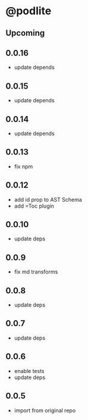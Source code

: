 # @podlite

## Upcoming
## 0.0.16
- update depends
## 0.0.15
- update depends
## 0.0.14
- update depends
## 0.0.13
- fix npm
## 0.0.12
- add id prop to AST Schema
- add =Toc plugin
## 0.0.10
- update deps
## 0.0.9
- fix md transforms
## 0.0.8
- update deps

## 0.0.7
- update deps

## 0.0.6
- enable tests
- update deps

## 0.0.5
- import from original repo